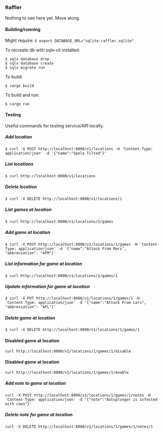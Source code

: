 ### Raffler

Nothing to see here yet. Move along.

#### Building/running
Might require:
`$ export DATABASE_URL="sqlite:raffler.sqlite"`

To recreate db with sqlx-cli installed:
```
$ sqlx database drop
$ sqlx database create
$ sqlx migrate run
```

To build:

`$ cargo build`

To build and run:

`$ cargo run`

#### Testing
Useful commands for testing service/API locally.

##### Add location
`$ curl -X POST http://localhost:8000/v1/locations -H 'Content-Type: application/json' -d '{"name":"Spola Tilted"}'`

##### List locations
`$ curl http://localhost:8000/v1/locations`

##### Delete location
`$ curl -X DELETE http://localhost:8000/v1/locations/1`

##### List games at location
`$ curl http://localhost:8000/v1/locations/1/games`

##### Add game at location
`$ curl -X POST http://localhost:8000/v1/locations/1/games -H 'Content-Type: application/json' -d '{"name":"Attack From Mars", "abbreviation": "AFM"}'`

##### List information for game at location
`$ curl http://localhost:8000/v1/locations/1/games/1`

##### Update information for game at location
`$ curl -X PUT http://localhost:8000/v1/locations/1/games/1 -H 'Content-Type: application/json' -d '{"name":"Attack From Lars", "abbreviation": "AFL"}'`

##### Delete game at location
`$ curl -X DELETE http://localhost:8000/v1/locations/1/games/1`

#### Disabled game at location
`curl http://localhost:8000/v1/locations/1/games/1/disable`

#### Disabled game at location
`curl http://localhost:8000/v1/locations/1/games/1/enable`

##### Add note to game at location
`curl -X POST http://localhost:8000/v1/locations/1/games/1/notes -H 'Content-Type: application/json' -d '{"note":"Autoplunger is infested with cows"}'`

##### Delete note for game at location
`curl -X DELETE http://localhost:8000/v1/locations/1/games/1/notes/1`
